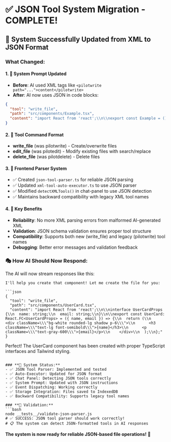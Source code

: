 # ✅ JSON Tool System Migration - COMPLETE!

## 🔄 **System Successfully Updated from XML to JSON Format**

### **What Changed:**

#### **1. 📝 System Prompt Updated**
- **Before**: AI used XML tags like `<pilotwrite path="...">content</pilotwrite>`
- **After**: AI now uses JSON in code blocks:
```json
{
  "tool": "write_file",
  "path": "src/components/Example.tsx", 
  "content": "import React from 'react';\\n\\nexport const Example = () => <div>Hello</div>;"
}
```

#### **2. 🎯 Tool Command Format**
- **write_file** (was pilotwrite) - Create/overwrite files
- **edit_file** (was pilotedit) - Modify existing files with search/replace
- **delete_file** (was pilotdelete) - Delete files

#### **3. 🧰 Frontend Parser System**
- ✅ Created `json-tool-parser.ts` for reliable JSON parsing
- ✅ Updated `xml-tool-auto-executor.ts` to use JSON parser
- ✅ Modified `detectXMLTools()` in chat-panel to use JSON detection
- ✅ Maintains backward compatibility with legacy XML tool names

#### **4. 🔧 Key Benefits**
- **Reliability**: No more XML parsing errors from malformed AI-generated XML
- **Validation**: JSON schema validation ensures proper tool structure  
- **Compatibility**: Supports both new (write_file) and legacy (pilotwrite) tool names
- **Debugging**: Better error messages and validation feedback

### **🎭 How AI Should Now Respond:**

The AI will now stream responses like this:

```
I'll help you create that component! Let me create the file for you:

```json
{
  "tool": "write_file",
  "path": "src/components/UserCard.tsx",
  "content": "import React from 'react';\\n\\ninterface UserCardProps {\\n  name: string;\\n  email: string;\\n}\\n\\nexport const UserCard: React.FC<UserCardProps> = ({ name, email }) => {\\n  return (\\n    <div className=\\\"bg-white rounded-lg shadow p-6\\\">\\n      <h3 className=\\\"text-lg font-semibold\\\">{name}</h3>\\n      <p className=\\\"text-gray-600\\\">{email}</p>\\n    </div>\\n  );\\n};"
}
```

Perfect! The UserCard component has been created with proper TypeScript interfaces and Tailwind styling.
```

### **🚀 System Status:**
- ✅ JSON Tool Parser: Implemented and tested
- ✅ Auto-Executor: Updated for JSON format  
- ✅ Chat Panel: Detecting JSON tools correctly
- ✅ System Prompt: Updated with JSON instructions
- ✅ Event Dispatching: Working correctly
- ✅ Storage Integration: Files saved to IndexedDB
- ✅ Backward Compatibility: Supports legacy tool names

### **🧪 Validation:**
```bash
node __tests__/validate-json-parser.js
# ✅ SUCCESS: JSON tool parser should work correctly!
# 📋 The system can detect JSON-formatted tools in AI responses
```

**The system is now ready for reliable JSON-based file operations!** 🎉